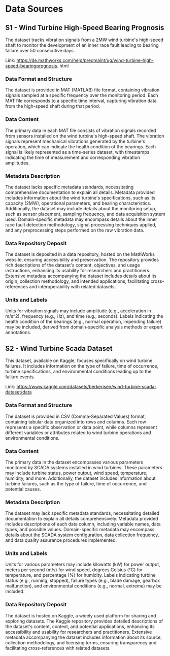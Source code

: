 # Data Sources

## S1 - Wind Turbine High-Speed Bearing Prognosis

The dataset tracks vibration signals from a 2MW
wind turbine's high-speed shaft to monitor the development of an inner race fault leading to
bearing failure over 50 consecutive days.

Link: https://de.mathworks.com/help/predmaint/ug/wind-turbine-high-speed-bearingprognosis.
html

### Data Format and Structure
The dataset is provided in MAT (MATLAB) file format, containing vibration signals sampled at a specific frequency over the monitoring period.
Each MAT file corresponds to a specific time interval, capturing vibration data from the high-speed shaft during that period.

### Data Content
The primary data in each MAT file consists of vibration signals recorded from sensors installed on the wind turbine's high-speed shaft.
The vibration signals represent mechanical vibrations generated by the turbine's operation, which can indicate the health condition of the bearings.
Each signal is likely represented as a time-series dataset, with timestamps indicating the time of measurement and corresponding vibration amplitudes.

### Metadata Description
The dataset lacks specific metadata standards, necessitating comprehensive documentation to explain all details.
Metadata provided includes information about the wind turbine's specifications, such as its capacity (2MW), operational parameters, and bearing characteristics.
Additionally, the dataset may include details about the monitoring setup, such as sensor placement, sampling frequency, and data acquisition system used.
Domain-specific metadata may encompass details about the inner race fault detection methodology, signal processing techniques applied, and any preprocessing steps performed on the raw vibration data.

### Data Repository Deposit
The dataset is deposited in a data repository, hosted on the MathWorks website, ensuring accessibility and preservation.
The repository provides rich descriptions of the dataset's content, objectives, and usage instructions, enhancing its usability for researchers and practitioners.
Extensive metadata accompanying the dataset includes details about its origin, collection methodology, and intended applications, facilitating cross-references and interoperability with related datasets.

### Units and Labels
Units for vibration signals may include amplitude (e.g., acceleration in m/s^2), frequency (e.g., Hz), and time (e.g., seconds).
Labels indicating the health condition of the bearings (e.g., normal operation, impending failure) may be included, derived from domain-specific analysis methods or expert annotations.


## S2 - Wind Turbine Scada Dataset

This dataset, available on Kaggle, focuses specifically on wind
turbine failures. It includes information on the type of failure, time of occurrence, turbine
specifications, and environmental conditions leading up to the failure events.

Link: https://www.kaggle.com/datasets/berkerisen/wind-turbine-scada-dataset/data

### Data Format and Structure
The dataset is provided in CSV (Comma-Separated Values) format, containing tabular data organized into rows and columns.
Each row represents a specific observation or data point, while columns represent different variables or attributes related to wind turbine operations and environmental conditions.

### Data Content
The primary data in the dataset encompasses various parameters monitored by SCADA systems installed in wind turbines. These parameters may include turbine status, power output, wind speed, temperature, humidity, and more.
Additionally, the dataset includes information about turbine failures, such as the type of failure, time of occurrence, and potential causes.

### Metadata Description
The dataset may lack specific metadata standards, necessitating detailed documentation to explain all details comprehensively.
Metadata provided includes descriptions of each data column, including variable names, data types, and possible values.
Domain-specific metadata may encompass details about the SCADA system configuration, data collection frequency, and data quality assurance procedures implemented.

### Units and Labels
Units for various parameters may include kilowatts (kW) for power output, meters per second (m/s) for wind speed, degrees Celsius (°C) for temperature, and percentage (%) for humidity.
Labels indicating turbine status (e.g., running, stopped), failure types (e.g., blade damage, gearbox malfunction), and environmental conditions (e.g., normal, extreme) may be included.

### Data Repository Deposit
The dataset is hosted on Kaggle, a widely used platform for sharing and exploring datasets.
The Kaggle repository provides detailed descriptions of the dataset's content, context, and potential applications, enhancing its accessibility and usability for researchers and practitioners.
Extensive metadata accompanying the dataset includes information about its source, collection methodology, and licensing terms, ensuring transparency and facilitating cross-references with related datasets.

